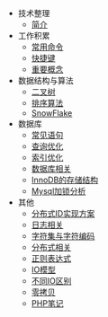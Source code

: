 - 技术整理
  - [简介](/)
- 工作积累
  - [常用命令](常用命令.md)
  - [快捷键](快捷键.md)
  - [重要概念](重要概念.md)
- 数据结构与算法
  - [二叉树](技术整理/数据结构与算法/二叉树.md)
  - [排序算法](技术整理/数据结构与算法/排序算法.md)
  - [SnowFlake](技术整理/数据结构与算法/SnowFlake.md)
- 数据库
    - [常见语句](技术整理/数据库/常见语句.md)
    - [查询优化](技术整理/数据库/查询优化.md)
    - [索引优化](技术整理/数据库/索引优化.md)
    - [数据库相关](技术整理/数据库/数据库相关.md)
    - [InnoDB的存储结构](技术整理/数据库/InnoDB的存储结构.md)
    - [Mysql加锁分析](技术整理/数据库/Mysql加锁分析.md)
- 其他
    - [分布式ID实现方案](技术整理/其他/分布式ID实现方案.md)
    - [日志相关](技术整理/其他/日志相关.md)
    - [字符集与字符编码](技术整理/其他/字符集与字符编码.md)
    - [分布式相关](技术整理/其他/分布式概念.md)
    - [正则表达式](技术整理/其他/正则表达式.md)
    - [IO模型](技术整理/其他/IO模型.md)
    - [不同IO区别](技术整理/其他/不同IO区别.md)
    - [零拷贝](技术整理/其他/零拷贝.md)
    - [PHP笔记](技术整理/其他/PHP笔记.md)
